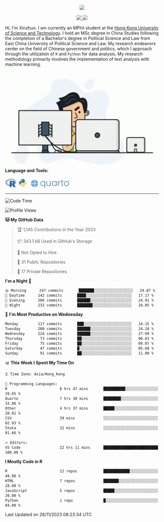 <div align='center'>
<img src='https://readme-typing-svg.herokuapp.com?font=Lora&color=4d3900&center=true&lines=HKUST+Mphil+in+SOSC;Focus+on+China;Code+for+PoliSci'/>
</div>

<p align='center'>
 <a href
='https://www.linkedin.com/in/xinzhuo-huang-5161011ba/' target='_blank'>
        <img src='https://img.shields.io/badge/linkedin%20-%230077B5.svg?&style=for-the-badge&logo=linkedin&logoColor=white'/>
    </a>
 <a href='https://twitter.com/HsinchoH' target='_blank'>
        <img src='https://img.shields.io/badge/Twitter-1DA1F2?style=for-the-badge&logo=twitter&logoColor=white'/>
    </a>
    </p>
    
Hi, I'm Xinzhuo. I am currently an MPhil student at the [Hong Kong University of Science and Technology](https://sosc.hkust.edu.hk/node/613). I hold an MSc degree in China Studies following the completion of a Bachelor's degree in Political Science and Law from East China University of Political Science and Law. My research endeavors center on the field of Chinese government and politics, which I approach through the utilization of `R` and `Python` for data analysis. My research methodology primarily involves the implementation of text analysis with machine learning.




<img align='right' src="https://github.com/xinzhuohkust/xinzhuohkust/blob/main/programmer.gif" width="590">



**Language and Tools:**  

<code><img height="36" src="https://raw.githubusercontent.com/github/explore/80688e429a7d4ef2fca1e82350fe8e3517d3494d/topics/r/r.png"></code>
<code><img height="36" src="https://raw.githubusercontent.com/github/explore/80688e429a7d4ef2fca1e82350fe8e3517d3494d/topics/python/python.png"></code>
<code><img height="32" src="https://github.com/quarto-dev/quarto-r/blob/main/man/figures/quarto.png"></code>

---
<!--START_SECTION:waka-->
![Code Time](http://img.shields.io/badge/Code%20Time-1%2C172%20hrs%2026%20mins-blue)

![Profile Views](http://img.shields.io/badge/Profile%20Views-0-blue)

**🐱 My GitHub Data** 

> 🏆 1,145 Contributions in the Year 2023
 > 
> 📦 343.1 kB Used in GitHub's Storage 
 > 
> 🚫 Not Opted to Hire
 > 
> 📜 31 Public Repositories 
 > 
> 🔑 17 Private Repositories  
 > 
**I'm a Night 🦉** 

```text
🌞 Morning      247 commits       ███████░░░░░░░░░░░░░░░░░░   29.87 % 
🌆 Daytime      142 commits       ████░░░░░░░░░░░░░░░░░░░░░   17.17 % 
🌃 Evening      206 commits       ██████░░░░░░░░░░░░░░░░░░░   24.91 % 
🌙 Night        232 commits       ███████░░░░░░░░░░░░░░░░░░   28.05 % 

```
📅 **I'm Most Productive on Wednesday** 

```text
Monday         117 commits       ███░░░░░░░░░░░░░░░░░░░░░░   14.15 % 
Tuesday        200 commits       ██████░░░░░░░░░░░░░░░░░░░   24.18 % 
Wednesday      224 commits       ██████░░░░░░░░░░░░░░░░░░░   27.09 % 
Thursday        73 commits       ██░░░░░░░░░░░░░░░░░░░░░░░   08.83 % 
Friday          75 commits       ██░░░░░░░░░░░░░░░░░░░░░░░   09.07 % 
Saturday        47 commits       █░░░░░░░░░░░░░░░░░░░░░░░░   05.68 % 
Sunday          91 commits       ██░░░░░░░░░░░░░░░░░░░░░░░   11.00 % 

```


📊 **This Week I Spent My Time On** 

```text
⌚︎ Time Zone: Asia/Hong_Kong

💬 Programming Languages: 
R                        8 hrs 47 mins       ██████████░░░░░░░░░░░░░░░   39.65 % 
Quarto                   7 hrs 30 mins       ████████░░░░░░░░░░░░░░░░░   33.86 % 
Other                    4 hrs 37 mins       █████░░░░░░░░░░░░░░░░░░░░   20.81 % 
CSV                      39 mins             ░░░░░░░░░░░░░░░░░░░░░░░░░   02.93 % 
Stata                    22 mins             ░░░░░░░░░░░░░░░░░░░░░░░░░   01.66 % 

🔥 Editors: 
VS Code                  22 hrs 11 mins      █████████████████████████   100.00 % 

```

**I Mostly Code in R** 

```text
R                        12 repos            ████████████░░░░░░░░░░░░░   48.00 % 
HTML                     7 repos             ███████░░░░░░░░░░░░░░░░░░   28.00 % 
JavaScript               5 repos             █████░░░░░░░░░░░░░░░░░░░░   20.00 % 
Python                   1 repo              █░░░░░░░░░░░░░░░░░░░░░░░░   04.00 % 

```



 Last Updated on 28/11/2023 08:23:34 UTC
<!--END_SECTION:waka-->
    
    
    
    
    
    
    
    
